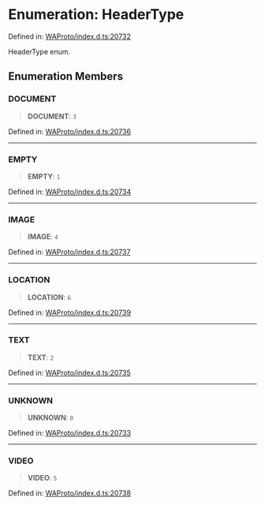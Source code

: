 # Enumeration: HeaderType

Defined in: [WAProto/index.d.ts:20732](https://github.com/Fokusdotid/bail/blob/82f46c566476ac566bfd781dede14412fcdfb787/WAProto/index.d.ts#L20732)

HeaderType enum.

## Enumeration Members

### DOCUMENT

> **DOCUMENT**: `3`

Defined in: [WAProto/index.d.ts:20736](https://github.com/Fokusdotid/bail/blob/82f46c566476ac566bfd781dede14412fcdfb787/WAProto/index.d.ts#L20736)

***

### EMPTY

> **EMPTY**: `1`

Defined in: [WAProto/index.d.ts:20734](https://github.com/Fokusdotid/bail/blob/82f46c566476ac566bfd781dede14412fcdfb787/WAProto/index.d.ts#L20734)

***

### IMAGE

> **IMAGE**: `4`

Defined in: [WAProto/index.d.ts:20737](https://github.com/Fokusdotid/bail/blob/82f46c566476ac566bfd781dede14412fcdfb787/WAProto/index.d.ts#L20737)

***

### LOCATION

> **LOCATION**: `6`

Defined in: [WAProto/index.d.ts:20739](https://github.com/Fokusdotid/bail/blob/82f46c566476ac566bfd781dede14412fcdfb787/WAProto/index.d.ts#L20739)

***

### TEXT

> **TEXT**: `2`

Defined in: [WAProto/index.d.ts:20735](https://github.com/Fokusdotid/bail/blob/82f46c566476ac566bfd781dede14412fcdfb787/WAProto/index.d.ts#L20735)

***

### UNKNOWN

> **UNKNOWN**: `0`

Defined in: [WAProto/index.d.ts:20733](https://github.com/Fokusdotid/bail/blob/82f46c566476ac566bfd781dede14412fcdfb787/WAProto/index.d.ts#L20733)

***

### VIDEO

> **VIDEO**: `5`

Defined in: [WAProto/index.d.ts:20738](https://github.com/Fokusdotid/bail/blob/82f46c566476ac566bfd781dede14412fcdfb787/WAProto/index.d.ts#L20738)
